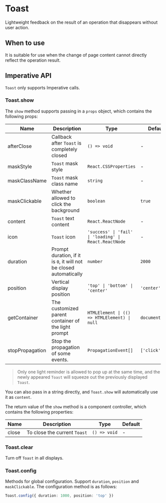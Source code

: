 # Toast

Lightweight feedback on the result of an operation that disappears without user action.

## When to use

It is suitable for use when the change of page content cannot directly reflect the operation result.

<code src="./demos/demo1.tsx"></code>

## Imperative API

`Toast` only supports Imperative calls.

### Toast.show

The `show` method supports passing in a `props` object, which contains the following props:

| Name            | Description                                                        | Type                                                  | Default         |
| --------------- | ------------------------------------------------------------------ | ----------------------------------------------------- | --------------- |
| afterClose      | Callback after `Toast` is completely closed                        | `() => void`                                          | -               |
| maskStyle       | `Toast` mask style                                                 | `React.CSSProperties`                                 | -               |
| maskClassName   | `Toast` mask class name                                            | `string`                                              | -               |
| maskClickable   | Whether allowed to click the background                            | `boolean`                                             | `true`          |
| content         | `Toast` text content                                               | `React.ReactNode`                                     | -               |
| icon            | `Toast` icon                                                       | `'success' \| 'fail' \| 'loading' \| React.ReactNode` | -               |
| duration        | Prompt duration, if it is `0`, it will not be closed automatically | `number`                                              | `2000`          |
| position        | Vertical display position                                          | `'top' \| 'bottom' \| 'center'`                       | `'center'`      |
| getContainer    | The customized parent container of the light prompt                | `HTMLElement \| (() => HTMLElement) \| null`          | `document.body` |
| stopPropagation | Stop the propagation of some events.                               | `PropagationEvent[]`                                  | `['click']`     |

> Only one light reminder is allowed to pop up at the same time, and the newly appeared `Toast` will squeeze out the previously displayed `Toast`.

You can also pass in a string directly, and `Toast.show` will automatically use it as `content`.

The return value of the `show` method is a component controller, which contains the following properties:

| Name  | Description                  | Type         | Default |
| ----- | ---------------------------- | ------------ | ------- |
| close | To close the current `Toast` | `() => void` | -       |

### Toast.clear

Turn off `Toast` in all displays.

### Toast.config

Methods for global configuration. Support `duration`, `position` and `maskClickable`. The configuration method is as follows:

```ts
Toast.config({ duration: 1000, position: 'top' })
```
